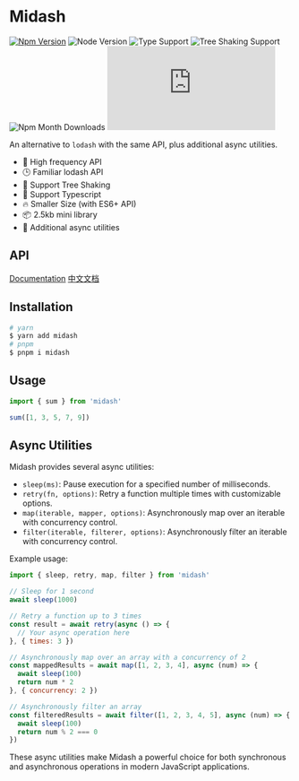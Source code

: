 # Midash

[![Npm Version](https://badgen.net/npm/v/midash)](https://npmjs.com/package/midash)
![Node Version](https://badgen.net/npm/node/midash)
![Type Support](https://badgen.net/npm/types/midash)
![Tree Shaking Support](https://badgen.net/bundlephobia/tree-shaking/midash)
![Npm Month Downloads](https://badgen.net/npm/dw/midash)
[![Gzip Size](https://img.badgesize.io/https://unpkg.com/midash/dist/index.esm.js?compression=gzip)](https://unpkg.com/midash/dist/index.esm.js)

An alternative to `lodash` with the same API, plus additional async utilities.

+ 🔨 High frequency API
+ 🕒 Familiar lodash API
+ 💪 Support Tree Shaking
+ 👫 Support Typescript
+ 🔥 Smaller Size (with ES6+ API)
+ 📦 2.5kb mini library
+ 🚀 Additional async utilities

## API

[Documentation](https://midash.devtool.tech/) [中文文档](https://midash.devtool.tech/zh/api.html)

## Installation

``` bash
# yarn
$ yarn add midash
# pnpm
$ pnpm i midash
```

## Usage

``` js
import { sum } from 'midash'

sum([1, 3, 5, 7, 9])
```

## Async Utilities

Midash provides several async utilities:

- `sleep(ms)`: Pause execution for a specified number of milliseconds.
- `retry(fn, options)`: Retry a function multiple times with customizable options.
- `map(iterable, mapper, options)`: Asynchronously map over an iterable with concurrency control.
- `filter(iterable, filterer, options)`: Asynchronously filter an iterable with concurrency control.

Example usage:

```js
import { sleep, retry, map, filter } from 'midash'

// Sleep for 1 second
await sleep(1000)

// Retry a function up to 3 times
const result = await retry(async () => {
  // Your async operation here
}, { times: 3 })

// Asynchronously map over an array with a concurrency of 2
const mappedResults = await map([1, 2, 3, 4], async (num) => {
  await sleep(100)
  return num * 2
}, { concurrency: 2 })

// Asynchronously filter an array
const filteredResults = await filter([1, 2, 3, 4, 5], async (num) => {
  await sleep(100)
  return num % 2 === 0
})
```

These async utilities make Midash a powerful choice for both synchronous and asynchronous operations in modern JavaScript applications.